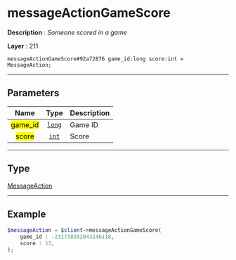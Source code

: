 # messageActionGameScore

**Description** : *Someone scored in a game*

**Layer** : 211

```tl
messageActionGameScore#92a72876 game_id:long score:int = MessageAction;
```

---

## Parameters

| Name | Type | Description |
| :---: | :---: | :--- |
| <mark>game_id</mark> | [`long`](type/long) | Game ID |
| <mark>score</mark> | [`int`](type/int) | Score |

---

## Type

[MessageAction](type/MessageAction)

---

## Example

```php
$messageAction = $client->messageActionGameScore(
	game_id : -231738392043246118,
	score : 13,
);
```